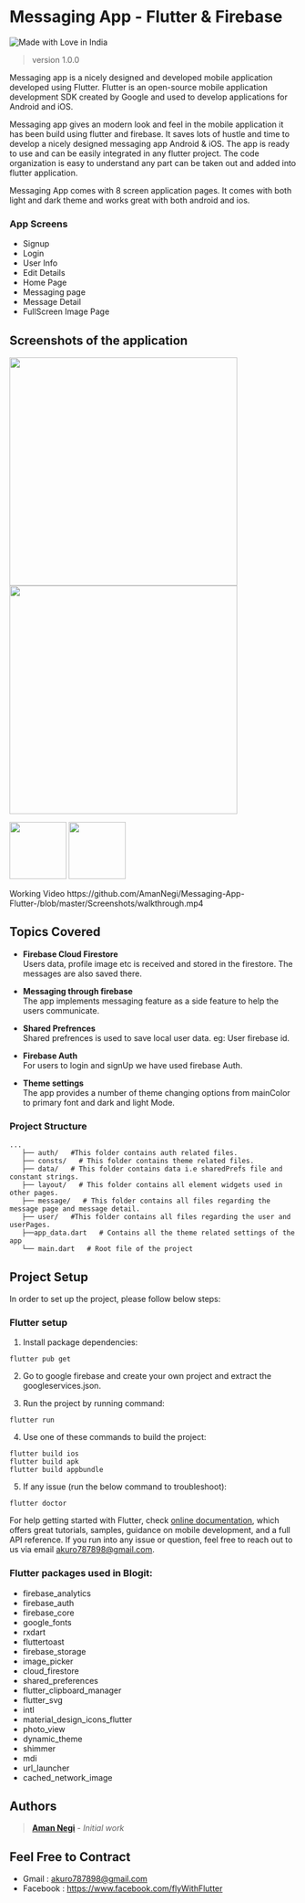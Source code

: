 # Messaging App - Flutter & Firebase
![Made with Love in India](https://madewithlove.org.in/badge.svg)
> version 1.0.0

Messaging app is a nicely designed and developed mobile application developed using Flutter. Flutter is an open-source mobile application development SDK created by Google and used to develop applications for Android and iOS.

Messaging app gives an modern look and feel in the mobile application it has been build using flutter and firebase. It saves lots of hustle and time to develop a nicely designed messaging app Android & iOS. The app is ready to use and can be easily integrated in any flutter project. The code organization is easy to understand any part can be taken out and added into flutter application.

Messaging App comes with 8 screen application pages. It comes with both light and dark theme and works great with both android and ios.

### App Screens

- Signup
- Login
- User Info
- Edit Details
- Home Page
- Messaging page
- Message Detail
- FullScreen Image Page

## Screenshots of the application 

<p>
<img src="https://github.com/AmanNegi/Messaging-App-Flutter-/blob/master/Screenshots/auth.png" width="400" />
<img src="https://github.com/AmanNegi/Messaging-App-Flutter-/blob/master/Screenshots/main_page.png" width="400"/>
</p>
<p float="left">
  <img src="https://github.com/AmanNegi/Messaging-App-Flutter-/blob/master/screenshots/chat_window.png" width="100" /> 
  <img src="https://github.com/AmanNegi/Messaging-App-Flutter-/blob/master/screenshots/chat_window2.png" width="100" />
</p>
 Working Video https://github.com/AmanNegi/Messaging-App-Flutter-/blob/master/Screenshots/walkthrough.mp4

## Topics Covered

* **Firebase Cloud Firestore**<br/>
Users data, profile image etc is received and stored in the firestore. The messages are also saved there.

* **Messaging through firebase**</br>
The app implements messaging feature as a side feature to help the users communicate.

* **Shared Prefrences**<br/>
Shared prefrences is used to save local user data. eg: User firebase id.

* **Firebase Auth**</br>
For users to login and signUp we have used firebase Auth.

* **Theme settings**</br>
The app provides a number of theme changing options from mainColor to primary font and dark and light Mode.


### Project Structure

```
...
   ├── auth/   #This folder contains auth related files.
   ├── consts/   # This folder contains theme related files.
   ├── data/   # This folder contains data i.e sharedPrefs file and constant strings.
   ├── layout/   # This folder contains all element widgets used in other pages.
   ├── message/   # This folder contains all files regarding the message page and message detail.
   ├── user/   #This folder contains all files regarding the user and userPages.
   ├──app_data.dart   # Contains all the theme related settings of the app
   └── main.dart   # Root file of the project
```

## Project Setup

In order to set up the project, please follow below steps:

### Flutter setup

1. Install package dependencies:

```
flutter pub get
```

2. Go to google firebase and create your own project and extract the googleservices.json.


3. Run the project by running command:

```
flutter run
```

4. Use one of these commands to build the project:

```
flutter build ios
flutter build apk
flutter build appbundle
```

5. If any issue (run the below command to troubleshoot):

```
flutter doctor
```

For help getting started with Flutter, check [online documentation](https://flutter.dev/docs), which offers great tutorials, samples, guidance on mobile development, and a full API reference. If you run into any issue or question, feel free to reach out to us via email akuro787898@gmail.com.

### Flutter packages used in Blogit:

-  firebase_analytics
-  firebase_auth
-  firebase_core
-  google_fonts
-  rxdart
-  fluttertoast
-  firebase_storage
-  image_picker
-  cloud_firestore
-  shared_preferences
-  flutter_clipboard_manager
-  flutter_svg
-  intl
-  material_design_icons_flutter
-  photo_view
-  dynamic_theme
-  shimmer
-  mdi
-  url_launcher
-  cached_network_image

## Authors

>  [**Aman Negi**](https://github.com/AmanNegi) - *Initial work*


## Feel Free to Contract

* Gmail : akuro787898@gmail.com
* Facebook : https://www.facebook.com/flyWithFlutter

